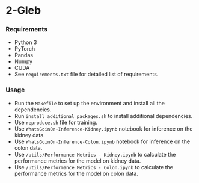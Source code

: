 # 2-Gleb

### Requirements
- Python 3
- PyTorch
- Pandas
- Numpy
- CUDA
- See `requirements.txt` file for detailed list of requirements.

### Usage
- Run the `Makefile` to set up the environment and install all the dependencies.
- Run `install_additional_packages.sh` to install additional dependencies.
- Use `reproduce.sh` file for training.
- Use `WhatsGoinOn-Inference-Kidney.ipynb` notebook for inference on the kidney data.
- Use `WhatsGoinOn-Inference-Colon.ipynb` notebook for inference on the colon data.
- Use `/utils/Performance Metrics - Kidney.ipynb` to calculate the performance metrics for the model on kidney data.
- Use `/utils/Performance Metrics - Colon.ipynb` to calculate the performance metrics for the model on colon data.
